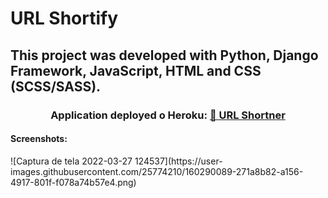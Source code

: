 # URL Shortify

## This project was developed with Python, Django Framework, JavaScript, HTML and CSS (SCSS/SASS).

<h3 align="center"> Application deployed o Heroku: <a href="https://shurls-ag.herokuapp.com/">🔗 URL Shortner</a></h3>

<h4> Screenshots: </h4>
![Captura de tela 2022-03-27 124537](https://user-images.githubusercontent.com/25774210/160290089-271a8b82-a156-4917-801f-f078a74b57e4.png)
